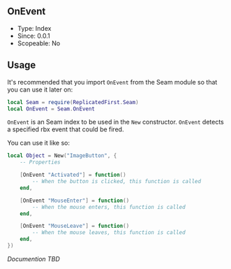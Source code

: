 ## OnEvent
* Type: Index
* Since: 0.0.1
* Scopeable: No

## Usage
It's recommended that you import `OnEvent` from the Seam module so that you can use it later on:

```lua
local Seam = require(ReplicatedFirst.Seam)
local OnEvent = Seam.OnEvent
```

`OnEvent` is an Seam index to be used in the `New` constructor. `OnEvent` detects a specified rbx event that could be fired.

You can use it like so:

```lua
local Object = New("ImageButton", {
    -- Properties

    [OnEvent "Activated"] = function()
        -- When the button is clicked, this function is called
    end,

    [OnEvent "MouseEnter"] = function()
        -- When the mouse enters, this function is called
    end,

    [OnEvent "MouseLeave"] = function()
        -- When the mouse leaves, this function is called
    end,
})
```

*Documention TBD*
